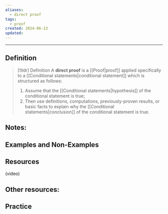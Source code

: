```yaml
---
aliases:
  - direct proof
tags:
  - proof
created: 2024-06-13
updated:
---
```

---
## Definition 

> [!tldr] Definition
> A **direct proof** is a [[Proof|proof]] applied specifically to a [[Conditional statements|conditional statement]] which is structured as follows: 
> 1. Assume that the [[Conditional statements|hypothesis]] of the conditional statement is true; 
> 2. Then use definitions, computations, previously-proven results, or basic facts to explain why the [[Conditional statements|conclusion]] of the conditional statement is true. 

Notes: 
- 

## Examples and Non-Examples

## Resources 

(video)

Other resources: 
- 

## Practice 
